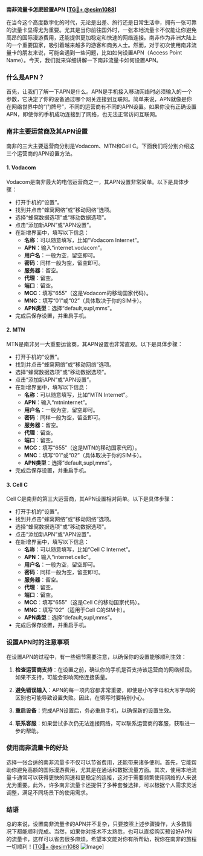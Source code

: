 **南非流量卡怎麽設置APN [[TG💪+ @esim1088](https://t.me/s/esim1088)]**

在当今这个高度数字化的时代，无论是出差、旅行还是日常生活中，拥有一张可靠的流量卡显得尤为重要。尤其是当你前往国外时，一张本地流量卡不仅能让你避免高昂的国际漫游费用，还能提供更加稳定和快速的网络连接。南非作为非洲大陆上的一个重要国家，吸引着越来越多的游客和商务人士。然而，对于初次使用南非流量卡的朋友来说，可能会遇到一些问题，比如如何设置APN（Access Point Name）。今天，我们就来详细讲解一下南非流量卡如何设置APN。

### 什么是APN？

首先，让我们了解一下APN是什么。APN是手机接入移动网络时必须输入的一个参数，它决定了你的设备通过哪个网关连接到互联网。简单来说，APN就像是你在网络世界中的“门牌号”，不同的运营商有不同的APN设置。如果你没有正确设置APN，即使你的手机成功连接到了网络，也无法正常访问互联网。

### 南非主要运营商及其APN设置

南非的三大主要运营商分别是Vodacom、MTN和Cell C。下面我们将分别介绍这三个运营商的APN设置方法。

#### 1. Vodacom

Vodacom是南非最大的电信运营商之一，其APN设置非常简单。以下是具体步骤：

- 打开手机的“设置”。
- 找到并点击“蜂窝网络”或“移动网络”选项。
- 选择“蜂窝数据选项”或“移动数据选项”。
- 点击“添加新APN”或“APN设置”。
- 在新增界面中，填写以下信息：
  - **名称**：可以随意填写，比如“Vodacom Internet”。
  - **APN**：输入“internet.vodacom”。
  - **用户名**：一般为空，留空即可。
  - **密码**：同样一般为空，留空即可。
  - **服务器**：留空。
  - **代理**：留空。
  - **端口**：留空。
  - **MCC**：填写“655”（这是Vodacom的移动国家代码）。
  - **MNC**：填写“01”或“02”（具体取决于你的SIM卡）。
  - **APN类型**：选择“default,supl,mms”。
- 完成后保存设置，并重启手机。

#### 2. MTN

MTN是南非另一大重要运营商，其APN设置也非常直观。以下是具体步骤：

- 打开手机的“设置”。
- 找到并点击“蜂窝网络”或“移动网络”选项。
- 选择“蜂窝数据选项”或“移动数据选项”。
- 点击“添加新APN”或“APN设置”。
- 在新增界面中，填写以下信息：
  - **名称**：可以随意填写，比如“MTN Internet”。
  - **APN**：输入“mtninternet”。
  - **用户名**：一般为空，留空即可。
  - **密码**：同样一般为空，留空即可。
  - **服务器**：留空。
  - **代理**：留空。
  - **端口**：留空。
  - **MCC**：填写“655”（这是MTN的移动国家代码）。
  - **MNC**：填写“01”或“02”（具体取决于你的SIM卡）。
  - **APN类型**：选择“default,supl,mms”。
- 完成后保存设置，并重启手机。

#### 3. Cell C

Cell C是南非的第三大运营商，其APN设置相对简单。以下是具体步骤：

- 打开手机的“设置”。
- 找到并点击“蜂窝网络”或“移动网络”选项。
- 选择“蜂窝数据选项”或“移动数据选项”。
- 点击“添加新APN”或“APN设置”。
- 在新增界面中，填写以下信息：
  - **名称**：可以随意填写，比如“Cell C Internet”。
  - **APN**：输入“internet.cellc”。
  - **用户名**：一般为空，留空即可。
  - **密码**：同样一般为空，留空即可。
  - **服务器**：留空。
  - **代理**：留空。
  - **端口**：留空。
  - **MCC**：填写“655”（这是Cell C的移动国家代码）。
  - **MNC**：填写“02”（适用于Cell C的SIM卡）。
  - **APN类型**：选择“default,supl,mms”。
- 完成后保存设置，并重启手机。

### 设置APN时的注意事项

在设置APN的过程中，有一些细节需要注意，以确保你的设置能够顺利生效：

1. **检查运营商支持**：在设置之前，确认你的手机是否支持该运营商的网络频段。如果不支持，可能会影响网络连接质量。
   
2. **避免错误输入**：APN的每一项内容都非常重要，即使是小写字母和大写字母的区别也可能导致设置失败。因此，在填写时要特别小心。

3. **重启设备**：完成APN设置后，务必重启手机，以确保新的设置生效。

4. **联系客服**：如果尝试多次仍无法连接网络，可以联系运营商的客服，获取进一步的帮助。

### 使用南非流量卡的好处

选择一张合适的南非流量卡不仅可以节省费用，还能带来诸多便利。首先，它能帮助你避免高额的国际漫游费用，尤其是在通话和数据流量方面。其次，使用本地流量卡通常可以获得更快的网速和更稳定的连接，这对于需要频繁使用网络的人来说尤为重要。此外，许多南非流量卡还提供了多种套餐选择，可以根据个人需求灵活调整，满足不同场景下的使用需求。

### 结语

总的来说，设置南非流量卡的APN并不复杂，只要按照上述步骤操作，大多数情况下都能顺利完成。当然，如果你对技术不太熟悉，也可以直接购买预设好APN的流量卡，这样可以省去很多麻烦。希望本文能对你有所帮助，祝你在南非的旅程一切顺利！[[TG💪+ @esim1088](https://t.me/s/esim1088) ![Image](https://i.postimg.cc/4NQfJmqS/Snipaste-2025-05-13-00-14-12.png)]
